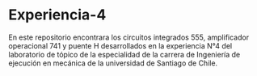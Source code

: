 # Experiencia-4
En este repositorio encontrara los circuitos integrados 555, amplificador operacional 741 y puente H desarrollados en la experiencia N°4 del laboratorio de tópico de la especialidad de la carrera de Ingeniería de ejecución en mecánica de la universidad de Santiago de Chile.
